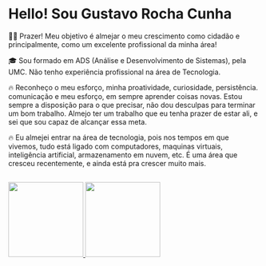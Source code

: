 # Hello! Sou Gustavo Rocha Cunha

👋🏻 Prazer! Meu objetivo é almejar o meu crescimento como cidadão e principalmente, como um excelente profissional da minha área!

🎓 Sou formado em ADS (Análise e Desenvolvimento de Sistemas), pela UMC. Não tenho experiência profissional na área de Tecnologia.

🔥 Reconheço o meu esforço, minha proatividade, curiosidade, persistência. comunicação e meu esforço, em sempre aprender coisas novas. Estou sempre a disposição para o que precisar, não dou desculpas para terminar um bom trabalho. Almejo ter um trabalho que eu tenha prazer de estar ali, e sei que sou capaz de alcançar essa meta. 

🔥 Eu almejei entrar na área de tecnologia, pois nos tempos em que vivemos, tudo está ligado com computadores, maquinas virtuais, inteligência artificial, armazenamento em nuvem, etc. É uma área que cresceu recentemente, e ainda está pra crescer muito mais.


##

<div>
  <a href="https://github.com/cunhagustavo">
  <img height="150em" src="https://github-readme-stats.vercel.app/api?username=cunhagustavo&show_icons=true&theme=rose_pine&include_all_commits=true&count_private=true"/>
  <img height="150em" src="https://github-readme-stats.vercel.app/api/top-langs/?username=cunhagustavo&layout=compact&langs_count=16&theme=rose_pine"/>
</div>

##
